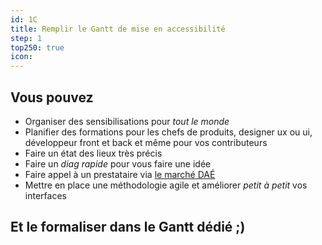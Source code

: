 ```yaml
---
id: 1C
title: Remplir le Gantt de mise en accessibilité
step: 1
top250: true
icon:
---
```



## Vous pouvez
* Organiser des sensibilisations pour *tout le monde*
* Planifier des formations pour les chefs de produits, designer ux ou ui, développeur front et back et même pour vos contributeurs
* Faire un état des lieux très précis
* Faire un *diag rapide* pour vous faire une idée
* Faire appel à un prestataire via [le marché DAÉ](https://design.numerique.gouv.fr/accessibilite-numerique/accord-cadre-dae)
* Mettre en place une méthodologie agile et améliorer *petit à petit* vos interfaces

## Et le formaliser dans le Gantt dédié ;)
